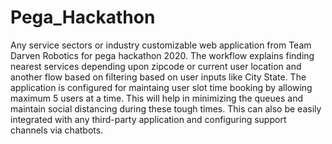 # Pega_Hackathon

Any service sectors or industry customizable web application from Team Darven Robotics for pega hackathon 2020. The workflow explains finding nearest services depending upon zipcode or current user location and another flow based on filtering based on user inputs like City State. The application is configured for maintaing user slot time booking by allowing maximum 5 users at a time. This will help in minimizing the queues and maintain social distancing during these tough times. This can also be easily integrated with any third-party application and configuring support channels via chatbots.
